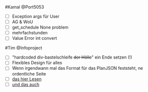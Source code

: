 #Kamal
@Port5053

 - [ ] Exception args für User
 - [ ] AG & WoU
 - [ ] get_schedule None problem
 - [ ] mehrfachstunden
 - [ ] Value Error int convert

#Tim
@Infoproject
 - [ ] "hardcoded div-bastelschleife ~~der Hölle~~" ein Ende setzen (!)
 - [ ] Flexibles Design für alles
 - [ ] Wenn irgendwann mal das Format für das PlanJSON feststeht, ne ordentliche Seite
 - [ ] [das hier Lesen](https://github.com/CZGvp2/vplan/blob/master/Server/vp/schedule.py#L17)
 - [ ] [und das auch](https://github.com/CZGvp2/vplan/blob/master/Server/vp/upload.py#L112)
